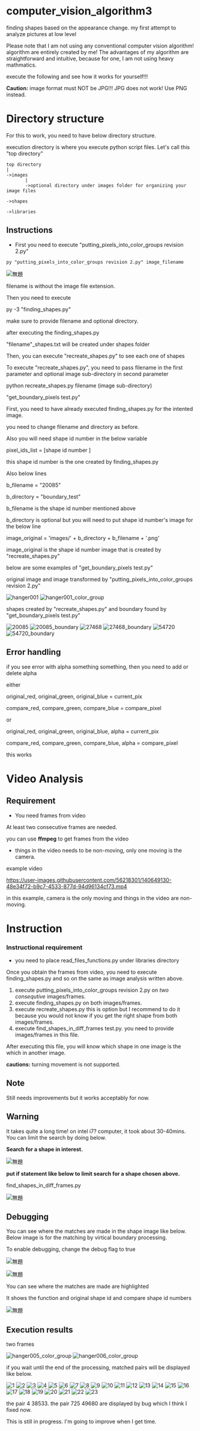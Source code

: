 # computer_vision_algorithm3
finding shapes based on the appearance change. my first attempt to analyze pictures at low level


Please note that I am not using any conventional computer vision algorithm! algorithm are entirely created by me! The advantages of my algorithm are straightforward and intuitive, because for one, I am not using heavy mathmatics.

execute the following and see how it works for yourself!!!

**Caution:** image format must NOT be JPG!!! JPG does not work! Use PNG instead.

# Directory structure

For this to work, you need to have below directory structure.

execution directory is where you execute python script files. Let's call this "top directory"
~~~
top directory
|
->images
       |
       ->optional directory under images folder for organizing your image files
       
->shapes 

->libraries
~~~


## Instructions

- First you need to execute "putting_pixels_into_color_groups revision 2.py"

~~~
py "putting_pixels_into_color_groups revision 2.py" image_filename
~~~

![無題](https://user-images.githubusercontent.com/56218301/145310497-1c0e5fc3-4160-4cf7-a4c5-7f0fa93e2f52.png)

filename is without the image file extension.


Then you need to execute

py -3 "finding_shapes.py"

make sure to provide filename and optional directory.


after executing the finding_shapes.py

"filename"_shapes.txt will be created under shapes folder

Then, you can execute "recreate_shapes.py" to see each one of shapes

To execute "recreate_shapes.py", you need to pass filename in the first parameter and optional image sub-directory in second parameter

python recreate_shapes.py filename (image sub-directory)

"get_boundary_pixels test.py"

First, you need to have already executed finding_shapes.py for the intented image.

you need to change filename and directory as before.

Also you will need shape id number in the below variable

pixel_ids_list = [shape id number ]

this shape id number is the one created by finding_shapes.py

Also below lines

b_filename = "20085"

b_directory = "boundary_test"

b_filename is the shape id number mentioned above

b_directory is optional but you will need to put shape id number's image for the below line

image_original = 'images/' + b_directory + b_filename + '.png'

image_original is the shape id number image that is created by "recreate_shapes.py"

below are some examples of "get_boundary_pixels test.py"

original image and image transformed by "putting_pixels_into_color_groups revision 2.py"

![hanger001](https://user-images.githubusercontent.com/56218301/139683609-18d83a72-58f8-4523-9a86-84675c091327.png)
![hanger001_color_group](https://user-images.githubusercontent.com/56218301/139676481-55cbdf86-1da0-4f2a-a9c1-2ae5e604414a.png)

shapes created by "recreate_shapes.py" and boundary found by "get_boundary_pixels test.py"

![20085](https://user-images.githubusercontent.com/56218301/139615314-d99024d5-5012-4f4c-8f78-f0e59a9e821b.png)
![20085_boundary](https://user-images.githubusercontent.com/56218301/139615338-52c6ee02-0e08-4a13-a9ae-3da5ac9d4eb9.png)
![27468](https://user-images.githubusercontent.com/56218301/139615346-e3b990c9-d424-48a4-b2f2-941b3c2cf118.png)
![27468_boundary](https://user-images.githubusercontent.com/56218301/139615354-be0a7369-2b85-4dad-8675-3fe047e41219.png)
![54720](https://user-images.githubusercontent.com/56218301/139615366-5b67a080-d7f5-4802-a1cb-04b10b4bf4b5.png)
![54720_boundary](https://user-images.githubusercontent.com/56218301/139615370-cbc099c6-9804-4a85-af05-5b38937c6917.png)



## Error handling

if you see error with alpha something something, then you need to add or delete alpha

either

   original_red, original_green, original_blue = current_pix

   compare_red, compare_green, compare_blue = compare_pixel
   
or

   original_red, original_green, original_blue, alpha = current_pix

   compare_red, compare_green, compare_blue, alpha = compare_pixel
   
this works


# Video Analysis

## Requirement

- You need frames from video

At least two consecutive frames are needed.

you can use **ffmpeg** to get frames from the video

- things in the video needs to be non-moving, only one moving is the camera.

example video

https://user-images.githubusercontent.com/56218301/140649130-48e34f72-b9c7-4533-877d-94d96134cf73.mp4

in this example, camera is the only moving and things in the video are non-moving.

# Instruction

### Instructional requirement

- you need to place read_files_functions.py under libraries directory

Once you obtain the frames from video, you need to execute finding_shapes.py and so on the same as image analysis written above.

1. execute putting_pixels_into_color_groups revision 2.py on *two consequtive* images/frames.
2. execute finding_shapes.py on both images/frames.
3. execute recreate_shapes.py
this is option but I recommend to do it because you would not know if you get the right shape from both images/frames.
4. execute find_shapes_in_diff_frames test.py. you need to provide images/frames in this file.

After executing this file, you will know which shape in one image is the which in another image.

**cautions:** turning movement is not supported.


## Note
Still needs improvements but it works acceptably for now.

## Warning
It takes quite a long time! on intel i7? computer, it took about 30-40mins. You can limit the search by doing below.

**Search for a shape in interest.**

![無題](https://user-images.githubusercontent.com/56218301/144179394-297b1930-7c0d-4367-9847-14e5bcdf8b99.png)


**put if statement like below to limit search for a shape chosen above.**

find_shapes_in_diff_frames.py

![無題](https://user-images.githubusercontent.com/56218301/145309985-9bc2a74b-7203-4ad3-9446-93198aeac163.png)



## Debugging

You can see where the matches are made in the shape image like below. Below image is for the matching by virtical boundary processing.

To enable debugging, change the debug flag to true

![無題](https://user-images.githubusercontent.com/56218301/145309175-fa9ec43f-2639-4027-aafd-2704f593a3fd.png)

![無題](https://user-images.githubusercontent.com/56218301/145309302-64928a71-5753-44d3-9502-9b64f273fc93.png)

You can see where the matches are made are highlighted

It shows the function and original shape id and compare shape id numbers

![無題](https://user-images.githubusercontent.com/56218301/145309587-e4b30d10-1436-429f-a3de-66fcf1186cd3.png)


## Execution results

two frames

![hanger005_color_group](https://user-images.githubusercontent.com/56218301/145309728-8df4d433-c99d-4b71-a8e6-d8546d290166.png)
![hanger006_color_group](https://user-images.githubusercontent.com/56218301/145309737-f8a858b1-6aa7-46eb-ac3a-8764e77317cc.png)


if you wait until the end of the processing, matched pairs will be displayed like below.


![1](https://user-images.githubusercontent.com/56218301/145308237-46d4979f-55a3-4683-8b9e-ef5414c46ce1.png)
![2](https://user-images.githubusercontent.com/56218301/145308240-05e53c6b-2c2b-4d0a-8840-d108b1a25de8.png)
![3](https://user-images.githubusercontent.com/56218301/145308246-f450a961-c98c-4dbd-a04d-1a099f3410af.png)
![4](https://user-images.githubusercontent.com/56218301/145308252-f3b50532-364e-4381-8ffe-dfce65327fb3.png)
![5](https://user-images.githubusercontent.com/56218301/145308254-d644115a-8799-4f66-bfe2-faaf2767da37.png)
![6](https://user-images.githubusercontent.com/56218301/145308800-8cd0032e-ae36-4cf8-8696-fc40e4ddf7a0.png)
![7](https://user-images.githubusercontent.com/56218301/145308262-7353629f-a800-49f9-908e-0058414f3bfe.png)
![8](https://user-images.githubusercontent.com/56218301/145308267-6a2e010a-0da8-45d8-8440-5b59e88fed84.png)
![9](https://user-images.githubusercontent.com/56218301/145308280-62bfdd08-b007-460e-a529-bd9f90da1913.png)
![10](https://user-images.githubusercontent.com/56218301/145308287-4ee70d3a-a39e-4884-9629-57fc3e2040d8.png)
![11](https://user-images.githubusercontent.com/56218301/145308291-836fffa4-9d6b-477d-a1cd-d0db0b6f9406.png)
![12](https://user-images.githubusercontent.com/56218301/145308295-ab01943b-09d0-455d-9500-eaf8ea54993a.png)
![13](https://user-images.githubusercontent.com/56218301/145308309-57ec36ed-ba69-4f15-9003-ee53c0af6eec.png)
![14](https://user-images.githubusercontent.com/56218301/145308313-63ef420d-2438-4521-baa9-af0106489066.png)
![15](https://user-images.githubusercontent.com/56218301/145308318-6b7a7f19-4f55-4945-9696-9c7a3eb9095b.png)
![16](https://user-images.githubusercontent.com/56218301/145308836-2d81a571-a339-43da-95c1-92631a8228c4.png)
![17](https://user-images.githubusercontent.com/56218301/145308841-1c4ef438-b475-405d-92d4-dfd806ced19d.png)
![18](https://user-images.githubusercontent.com/56218301/145308335-36843365-7ae6-4c19-bd45-939d19822e79.png)
![19](https://user-images.githubusercontent.com/56218301/145308342-b321fed4-db0b-4a39-be7a-28f9c22c72e2.png)
![20](https://user-images.githubusercontent.com/56218301/145308350-78dc8550-3a2e-4cff-81ce-c046fdc5cb5b.png)
![21](https://user-images.githubusercontent.com/56218301/145308354-66161399-e633-49de-bfa4-8741d2a042ae.png)
![22](https://user-images.githubusercontent.com/56218301/145308358-67dbfa60-b45b-46da-a262-bb4b16522fd5.png)
![23](https://user-images.githubusercontent.com/56218301/145308360-9b028d22-97ae-4a81-be01-6843b8c7f20a.png)

the pair 4 38533. the pair 725 49680 are displayed by bug which I think I fixed now.



This is still in progress. I'm going to improve when I get time.
